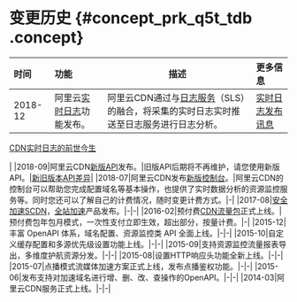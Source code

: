 # 变更历史 {#concept_prk_q5t_tdb .concept}

|时间|功能|描述|更多信息|
|:-|:-|--|:---|
|2018-12|阿里云[实时日志](../../../../../cn.zh-CN/用户指南/日志管理/实时日志.md#)功能发布。|阿里云CDN通过与[日志服务](https://help.aliyun.com/document_detail/48869.html#concept-mt2-ykn-vdb)（SLS）的融合，将采集的实时日志实时推送至日志服务进行日志分析。| [实时日志发布讯息](https://yq.aliyun.com/articles/682625)

 [CDN实时日志的前世今生](https://yq.aliyun.com/articles/682763)

 |
|2018-09|阿里云CDN[新版API](../../../../../cn.zh-CN/新版API参考/简介.md#)发布。|旧版API后期将不再维护，请您使用新版API。|[新旧版本API差异](../../../../../cn.zh-CN/新版API参考/新旧版本API差异.md#)|
|2018-07|阿里云CDN发布[新版控制台](https://cdn.console.aliyun.com)。|阿里云CDN的控制台可以帮助您完成配置域名等基本操作，也提供了实时数据分析的资源监控服务等。同时您还可以了解自己的计费情况，随时变更计费方式。|-|
|2017-08|[安全加速SCDN](https://help.aliyun.com/product/63560.html)，[全站加速](https://help.aliyun.com/product/64812.html)产品发布。|-|-|
|2016-02|预付费[CDN流量包](https://www.aliyun.com/price/product?spm=5176.cncdn.0.0.16d556f5e3B3JD#/cdn/detail)正式上线。|预付费包年包月模式，一次性支付立即生效，超出部分，按量计费。|-|
|2015-12|丰富 OpenAPI 体系，域名配置、资源监控类 API 全面上线。|-|-|
|2015-10|自定义缓存配置和多源优先级设置功能上线。|-|-|
|2015-09|支持资源监控流量报表导出，多维度护航资源分发。|-|-|
|2015-08|设置HTTP响应头功能全新上线。|-|-|
|2015-07|点播模式流媒体加速方案正式上线，发布点播鉴权功能。|-|-|
|2015-06|发布支持对加速域名进行增、删、改、查操作的OpenAPI。|-|-|
|2014-03|阿里云CDN服务正式上线。|-|-|

